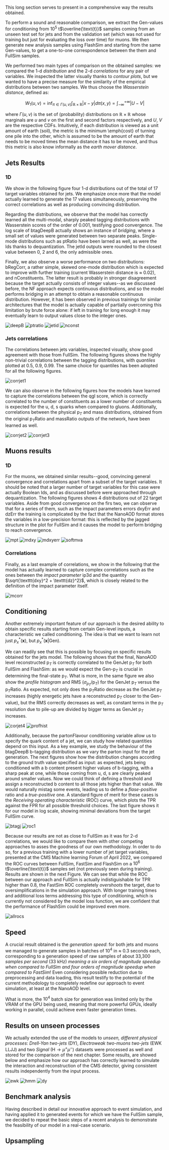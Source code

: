 This long section serves to present in a comprehensive way the results obtained.

To perform a sound and reasonable comparison, we extract the Gen-values for conditioning from $10^{5}$ t$\overline{\text{t}}$ samples coming from an unseen test set for jets and from the validation set (which was not used for training but just for evaluating the loss over time) for muons. We then generate new analysis samples using FlashSim and starting from the same Gen-values, to get a one-to-one correspondence between the them and FullSim samples.

We performed two main types of comparison on the obtained samples: we compared the 1-d *distribution* and the 2-d *correlations* for any pair of variables.
We inspected the latter visually thanks to *contour plots*, but we wanted to have a precise measure for the similarity of the empirical distributions between two samples. We thus choose the *Wasserstein distance*, defined as:

$$W_1(u, v) = \inf_{\pi \in \Gamma(u, v)}\int_{\mathbb{R}\times\mathbb{R}}|x-y|d\pi(x,y) = \int_{-\infty}^{+\infty} |U - V|$$

where $\Gamma(u, v)$ is the set of (probability) distributions on $\mathbb{R}\times\mathbb{R}$ whose marginals are $u$ and $v$ on the first and second factors respectively, and $U$, $V$ are the respective CDFs. Intuitively, if each distribution is viewed as a unit amount of earth (soil), the metric is the minimum \emph{cost} of turning one pile into the other, which is assumed to be the amount of earth that needs to be moved times the mean distance it has to be moved, and thus this metric is also know informally as the *earth mover distance*.

## Jets Results

### 1D

We show in the following figure four 1-d distributions out of the total of 17 target variables obtained for jets. We emphasize once more that the model actually learned to generate the 17 values simultaneously, preserving the correct correlations as well as producing convincing distribution.

Regarding the distributions, we observe that the model has correctly learned all the multi-modal, sharply peaked tagging distributions with Wasserstein scores of the order of $0.001$, testifying good convergence. The log scale of btagDeepB actually shows an instance of *bridging*, where a small set of values were generated between two separate peaks. Single-mode distributions such as ptRatio have been larned as well, as were the Ids thanks to dequantization. The jetId outputs were rounded to the closest value between 0, 2 and 6, the only admissible ones.

Finally, we also observe a worse performance on two distributions: bRegCorr, a rather simple, skewed one-mode distribution which is expected to improve with further training (current Wasserstein distance is $\approx$ 0.02), and nConstituents. The latter result is probably in stronger disagreement because the target actually consists of integer values--as we discussed before, the NF approach expects continuous distributions, and so the model performs bridging in an attempt to obtain a reasonable continuous distribution. However, it has been observed in previous trainings for similar architectures that the model is actually capable of partially overcoming this limitation by brute force alone: if left in training for long enough it may eventually learn to output values close to the integer ones.


![deepB](img/eval3.pdf-1.jpg)
![ptratio](img/eval12.pdf-1.jpg)
![jetid](img/eval16.pdf-1.jpg)
![nconst](img/eval10.pdf-1.jpg)

### Jets correlations

The correlations between jets variables, inspected visually, show good agreement with those from FullSim. The following figures shows the highly non-trivial correlations between the tagging distributions, with *quantiles* plotted at 0.5, 0.9, 0.99. The same choice for quantiles has been adopted for all the following figures.

![corrjet1](img/corrjet1.pdf-1.jpg)

We can also observe in the following figures how the models have learned to capture the correlations between the qgl score, which is correctly correlated to the number of constituents as a lower number of constituents is expected for the u, d, s quarks when compared to gluons. Additionally, correlations between the physical p$_T$ and mass distributions, obtained from the original p$_T$Ratio and massRatio outputs of the network, have been learned as well.

![corrjet2](img/corrjet2.pdf-1.jpg)
![corrjet3](img/corrjet3.pdf-1.jpg)

## Muons results

### 1D

For the muons, we obtained similar results--good, convincing general convergence and correlations apart from a subset of the target variables. It should be noted that a larger number of target variables for this case were actually Boolean Ids, and as discussed before were approached through dequantization. The following figures shows 4 distributions out of 22 target variables. Aside from good convergence on the firs two, we can observe that for a series of them, such as the impact parameters errors dxyErr and dzErr the training is complicated by the fact that the NanoAOD format stores the variables in a low-precision format: this is reflected by the jagged structure in the plot for FullSim and it causes the model to perform bridging to reach convergence.

![mpt](img/meval2.pdf-1.jpg)
![mdxy](img/meval4.pdf-1.jpg)
![mdxyerr](img/meval6.pdf-1.jpg)
![softmva](img/meval21.pdf-1.jpg)

### Correlations

Finally, as a last example of correlations, we show in the following that the model has actually learned to capture complex correlations such as the ones between the *impact parameter* ip3d and the quantity $\sqrt{\texttt{dxy}^2 + \texttt{dz}^2}$, which is closely related to the definition of the impact parameter itself.

![mcorr](img/mcorrs.pdf-1.jpg)

## Conditioning

Another extremely important feature of our approach is the desired ability to obtain specific results starting from certain Gen-level inputs, a characteristic we called conditioning. The idea is that we want to learn not just $p^*_x(\mathbf{x})$, but $p^*_x(\mathbf{x}|\text{Gen})$.

We can readily see that this is possible by focusing on specific results obtained for the jets model. The following shows that the final, NanoAOD level reconstructed p$_T$ is correctly correlated to the GenJet p$_T$ for both FullSim and FlashSim: as we would expect the Gen-p$_T$ is crucial in determining the final-state p$_T$. What is more, in the same figure we also show the *profile histogram* and RMS ($\sigma_{p_T}$/p$_T$) for the GenJet p$_T$ versus the p$_T$Ratio. As expected, not only does the p$_T$Ratio decrease as the GenJet p$_T$ increases (highly energetic jets have a reconstructed p$_T$ closer to the Gen-value), but the RMS correctly decreases as well, as constant terms in the p$_T$ resolution due to pile-up are divided by bigger terms as GenJet p$_T$ increases.

![corjet4](img/corrjet4.pdf-1.jpg)
![profhist](img/profhist.pdf-1.jpg)

Additionally, because the partonFlavour conditioning variable allow us to specify the quark content of a jet, we can study how related quantities depend on this input. As a key example, we study the behaviour of the btagDeepB b-tagging distribution as we vary the parton input for the jet generation. The next figures show how the distribution changes according to the ground truth value specified as input: as expected, jets being conditioned with a b content present higher values of b-tagging, with a sharp peak at one, while those coming from u, d, s are clearly peaked around smaller values. Now we could think of defining a threshold and assign a reconstructed b content to all those jets higher than that value. We would naturally mistag some events, leading us to define a *flase-positive* ratio and a *true-positive* one. A standard figure of merit for these cases is the *Receiving operating characteristic* (ROC) curve, which plots the TPR against the FPR for all possible threshold choices. The last figure shows it for our model in log scale, showing minimal deviations from the target FullSim curve.

![btagj](img/btagj.pdf-1.jpg)
![roc1](img/rocj1.png)

Because our results are not as close to FullSim as it was for 2-d correlations, we would like to compare them with other competing approaches to asses the goodness of our own methodology. In order to do so, for a previous training with a lower number of jet target variables, presented at the CMS Machine learning Forum of April 2022, we compared the ROC curves between FullSim, FastSim and FlashSim on a $10^{6}$ t$\overline{\text{t}}$ samples set (not previously seen during training). Results are shown in the next Figure. We can see that while the ROC between our approach and FullSim is actually indistiguishable for TPR higher than 0.8, the FastSim ROC completely *overshoots* the target, due to oversimplifications in the simulation approach. With longer training times and additional loss terms addressing this type of conditioning, which is currently not considered by the model loss function, we are confident that the performance of FlashSim could be improved even more.

![allrocs](img/allrocs.pdf-1.jpg)

## Speed

A crucial result obtained is the *generation speed*: for both jets and muons we managed to generate samples in batches of $10^{4}$ in $\approx$ 0.3 seconds each, corresponding to a generation speed of raw samples of about 33,300 *samples per second* (33 kHz) *meaning a six orders of magnitude speedup when compared to FullSim and four orders of magnitude speedup when compared to FastSim*! Even considering possible reduction due to preprocessing and data loading, this result testify to the potential of the current methodology to completely redefine our approach to event simulation, at least at the NanoAOD level.

What is more, the $10^{4}$ batch size for generation was limited only by the VRAM of the GPU being used, meaning that more powerful GPUs, ideally working in parallel, could achieve even faster generation times.

## Results on unseen processes

We actually extended the use of the models to *unseen, different physical processes*: *Drell-Yan two-jets* (DY), *Electroweak two-muons two-jets* (EWK LLJJ) and two *Signal* (H$\rightarrow\mu^+\mu^-$) datasets were processed as well and stored for the comparison of the next chapter. Some results, are showed below and emphasize how our approach has correctly learned to simulate the interaction and reconstruction of the CMS detector, giving consistent results independently from the input process.

![ewk](img/ewkeval7.pdf-1.jpg)
![hmm](img/hmmeval2.pdf-1.jpg)
![dy](img/dycorrs.pdf-1.jpg)

## Benchmark analysis

Having described in detail our innovative approach to event simulation, and having applied it to generated events for which we have the FullSim sample, we decided to repeat the basic steps of a recent analysis to demonstrate the feasibility of our model in a real-case scenario.

## Upsampling